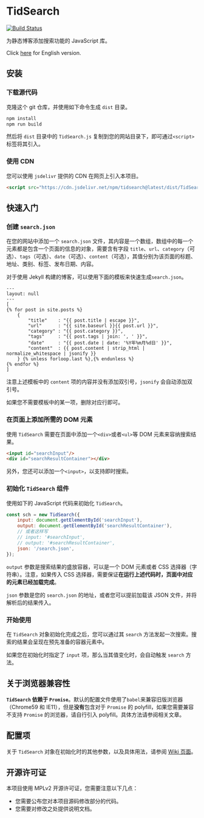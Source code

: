# TidSearch
[![Build Status](https://api.travis-ci.com/Wybxc/TidSearch.svg?branch=master)](https://travis-ci.com/github/Wybxc/TidSearch)

为静态博客添加搜索功能的 JavaScript 库。

Click [here](https://github.com/Wybxc/TidSearch/blob/master/README_en.md) for English version.

## 安装
### 下载源代码
克隆这个 git 仓库，并使用如下命令生成 `dist` 目录。

```sh
npm install
npm run build
```
然后将 `dist` 目录中的 `TidSearch.js` 复制到您的网站目录下，即可通过`<script>`标签将其引入。

### 使用 CDN
您可以使用 `jsdelivr` 提供的 CDN 在网页上引入本项目。
```html
<script src="https://cdn.jsdelivr.net/npm/tidsearch@latest/dist/TidSearch.min.js"></script>
```

## 快速入门
### 创建 `search.json`
在您的网站中添加一个 `search.json` 文件，其内容是一个数组，数组中的每一个元素都是包含一个页面的信息的对象，需要含有字段 `title`、`url`、`category`（可选）、`tags`（可选）、`date`（可选）、`content`（可选），其值分别为该页面的标题、地址、类别、标签、发布日期、内容。

对于使用 Jekyll 构建的博客，可以使用下面的模板来快速生成`search.json`。
```
---
layout: null
---
[
{% for post in site.posts %}
    {
        "title"    : "{{ post.title | escape }}",
        "url"      : "{{ site.baseurl }}{{ post.url }}",
        "category" : "{{ post.category }}",
        "tags"     : "{{ post.tags | join: ', ' }}",
        "date"     : "{{ post.date | date: '%Y年%m月%d日' }}",
        "content"  : {{ post.content | strip_html | normalize_whitespace | jsonify }}
    } {% unless forloop.last %},{% endunless %}
{% endfor %}
]
```
注意上述模板中的 `content` 项的内容并没有添加双引号，`jsonify` 会自动添加双引号。

如果您不需要模板中的某一项，删除对应行即可。

### 在页面上添加所需的 DOM 元素
使用 `TidSearch` 需要在页面中添加一个`<div>`或者`<ul>`等 DOM 元素来容纳搜索结果。
```html
<input id="searchInput"/>
<div id="searchResultContainer"></div>
```
另外，您还可以添加一个`<input>`，以支持即时搜索。

### 初始化 `TidSearch` 组件
使用如下的 JavaScript 代码来初始化 `TidSearch`。
```javascript
const sch = new TidSearch({
    input: document.getElementById('searchInput'),
    output: document.getElementById('searchResultContainer'),
    // 或者这样写
    // input: '#searchInput',
    // output: '#searchResultContainer',
    json: '/search.json',
});
```
`output` 参数是搜索结果的盛放容器，可以是一个 DOM 元素或者 CSS 选择器（字符串）。注意，如果传入 CSS 选择器，需要保证**在运行上述代码时，页面中对应的元素已经加载完成**。

`json` 参数是您的 `search.json` 的地址，或者您可以提前加载该 JSON 文件，并将解析后的结果传入。

### 开始使用
在 `TidSearch` 对象初始化完成之后，您可以通过其 `search` 方法发起一次搜索。搜索的结果会呈现在预先准备的容器元素中。

如果您在初始化时指定了 `input` 项，那么当其值变化时，会自动触发 `search` 方法。

## 关于浏览器兼容性
**`TidSearch` 依赖于 `Promise`**。默认的配置文件使用了`babel`来兼容旧版浏览器（Chrome59 和 IE11），但是**没有**包含对于 `Promise` 的 polyfill，如果您需要兼容不支持 `Promise` 的浏览器，请自行引入 polyfill。具体方法请参阅相关文章。

## 配置项
关于 `TidSearch` 对象在初始化时的其他参数，以及具体用法，请参阅 [Wiki 页面](https://github.com/Wybxc/TidSearch/wiki/)。

## 开源许可证
本项目使用 MPLv2 开源许可证，您需要注意以下几点：
- 您需要公布您对本项目源码修改部分的代码。
- 您需要对修改之处提供说明文档。
